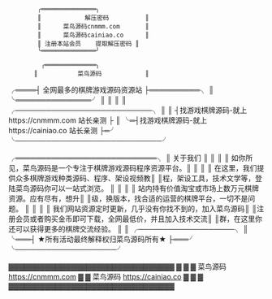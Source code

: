 ﻿            ╭═══════════════╮
            ║            解压密码          ║
            ║      菜鸟源码cnmmm.com       ║
            ║      菜鸟源码cainiao.co      ║
            ║ 注册本站会员    提取解压密码 ║
            ╰═══════════════╯    

             ╭══════════════╮
           ║           菜鸟源码            ║
 ╭════┤ 全网最多的棋牌游戏源码资源站  ├══════════╮
║          ╰═══════════════╯         		   ║
║						  	           ║
║    ╭───────────────────────────╮   ║
║   ┤找游戏棋牌源码-就上https://cnmmm.com 站长亲测           ├  ║
╰═┤找游戏棋牌源码-就上https://cainiao.co 站长亲测           ├═╯
    ╰─────────────────────────────╯

                
 ╭════════════════════════════╮
║    关于我们                                              ║
║                                                          ║
║  如你所见，菜鸟源码是一个专注于棋牌游戏源码程序资源平台。║
║                                                          ║
║    在这里，我们提供众多棋牌游戏种类源码、程序、架设视频教║
║程，架设工具，技术文学等，登陆菜鸟源码你可以一站式浏览。  ║
║                                                          ║
║    站内持有价值淘宝或市场上数万元棋牌资源。应有尽有，想升║
║级，换版本，找合适的运营的棋牌平台，一切不是问题。        ║
║                                                          ║
║    我们网站资源定时更新，几乎没有你找不到的，加入菜鸟源码║
║注册会员或者购买金币即可下载，全网最低价，并且加入技术交流║
║群，在这里你还可以获得更多的棋牌交流经验。                ║
║	 ╭───────────────────╮         ║
╰═══┤    ★所有活动最终解释权归菜鸟源码所有★ ├═══╯
        ╰────────────────────╯ 


▓▓▓▓▓▓▓▓▓▓▓▓▓▓▓▓▓▓▓▓▓▓▓▓▓▓▓▓▓▓▓▓
▓                                                            ▓
▓                菜鸟源码  https://cnmmm.com                 ▓
▓                菜鸟源码  https://cainiao.co                ▓
▓                                                            ▓
▓▓▓▓▓▓▓▓▓▓▓▓▓▓▓▓▓▓▓▓▓▓▓▓▓▓▓▓▓▓▓▓